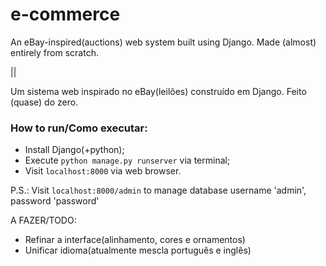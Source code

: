 # e-commerce
An eBay-inspired(auctions) web system built using Django. Made (almost) entirely from scratch.

||

Um sistema web inspirado no eBay(leilões) construído em Django. Feito (quase) do zero.


### How to run/Como executar:
- Install Django(+python);
- Execute `python manage.py runserver` via terminal;
- Visit `localhost:8000` via web browser.

P.S.: Visit `localhost:8000/admin` to manage database
   username 'admin', password 'password'

A FAZER/TODO:
   - Refinar a interface(alinhamento, cores e ornamentos)
   - Unificar idioma(atualmente mescla português e inglês)
